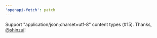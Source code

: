 ```yaml
---
'openapi-fetch': patch
---
```


Support "application/json;charset=utf-8" content types (#15). Thanks, [@shinzui](https://github.com/shinzui)!
